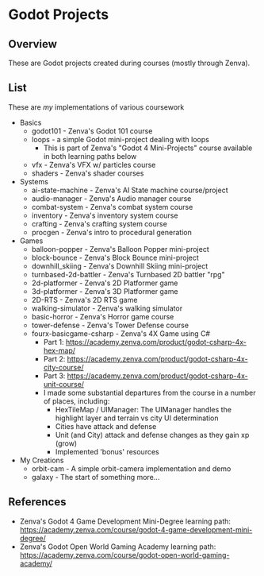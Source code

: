 # Godot Projects

## Overview
These are Godot projects created during courses (mostly through Zenva).

## List
These are _my_ implementations of various coursework

* Basics
  * godot101 - Zenva's Godot 101 course
  * loops - a simple Godot mini-project dealing with loops
    * This is part of Zenva's "Godot 4 Mini-Projects" course available in both learning paths below
  * vfx - Zenva's VFX w/ particles course
  * shaders - Zenva's shader courses
* Systems
  * ai-state-machine - Zenva's AI State machine course/project
  * audio-manager - Zenva's Audio manager course
  * combat-system - Zenva's combat system course
  * inventory - Zenva's inventory system course
  * crafting - Zenva's crafting system course
  * procgen - Zenva's intro to procedural generation
* Games
  * balloon-popper - Zenva's Balloon Popper mini-project
  * block-bounce - Zenva's Block Bounce mini-project
  * downhill_skiing - Zenva's Downhill Skiing mini-project
  * turnbased-2d-battler - Zenva's Turnbased 2D battler "rpg"
  * 2d-platformer - Zenva's 2D Platformer game
  * 3d-platformer - Zenva's 3D Platformer game
  * 2D-RTS - Zenva's 2D RTS game
  * walking-simulator - Zenva's walking simulator
  * basic-horror - Zenva's Horror game course
  * tower-defense - Zenva's Tower Defense course
  * fourx-basicgame-csharp - Zenva's 4X Game using C#
    * Part 1: https://academy.zenva.com/product/godot-csharp-4x-hex-map/
    * Part 2: https://academy.zenva.com/product/godot-csharp-4x-city-course/
    * Part 3: https://academy.zenva.com/product/godot-csharp-4x-unit-course/
    * I made some substantial departures from the course in a number of places, including:
      * HexTileMap / UIManager: The UIManager handles the highlight layer and terrain vs city UI determination
      * Cities have attack and defense
      * Unit (and City) attack and defense changes as they gain xp (grow)
      * Implemented 'bonus' resources
* My Creations
  * orbit-cam - A simple orbit-camera implementation and demo
  * galaxy - The start of something more...

## References
* Zenva's Godot 4 Game Development Mini-Degree learning path: https://academy.zenva.com/course/godot-4-game-development-mini-degree/
* Zenva's Godot Open World Gaming Academy learning path: https://academy.zenva.com/course/godot-open-world-gaming-academy/

